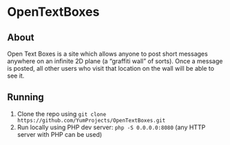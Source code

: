 # OpenTextBoxes
## About
Open Text Boxes is a site which allows anyone to post short messages anywhere on an infinite 2D plane (a “graffiti wall” of sorts). Once a message is posted, all other users who visit that location on the wall will be able to see it.
## Running
1. Clone the repo using `git clone https://github.com/YumProjects/OpenTextBoxes.git`
2. Run locally using PHP dev server: `php -S 0.0.0.0:8080` (any HTTP server with PHP can be used)
